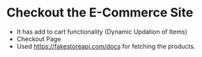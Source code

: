 # Checkout the E-Commerce Site

- It has add to cart functionality (Dynamic Updation of Items)
- Checkout Page
- Used https://fakestoreapi.com/docs for fetching the products.
